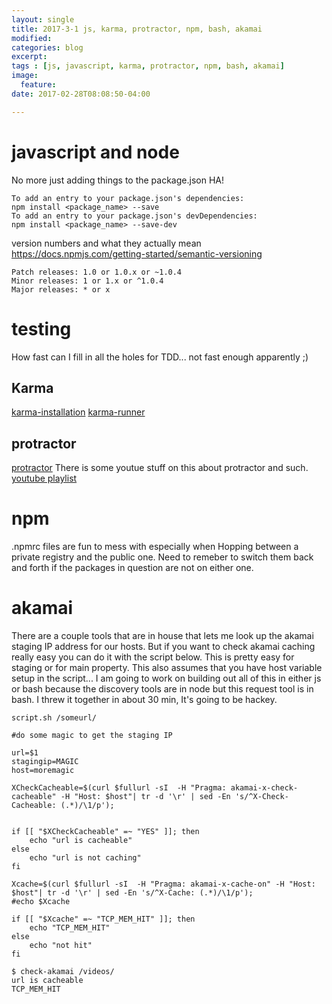 ```yaml
---
layout: single
title: 2017-3-1 js, karma, protractor, npm, bash, akamai
modified:
categories: blog
excerpt:
tags : [js, javascript, karma, protractor, npm, bash, akamai]
image:
  feature:
date: 2017-02-28T08:08:50-04:00

---
```


# javascript and node
No more just adding things to the package.json  HA!
```
To add an entry to your package.json's dependencies:
npm install <package_name> --save
To add an entry to your package.json's devDependencies:
npm install <package_name> --save-dev
```

version numbers and what they actually mean
https://docs.npmjs.com/getting-started/semantic-versioning
```
Patch releases: 1.0 or 1.0.x or ~1.0.4
Minor releases: 1 or 1.x or ^1.0.4
Major releases: * or x
```

# testing
How fast can I fill in all the holes for TDD... not fast enough apparently ;)


## Karma 
[karma-installation](http://karma-runner.github.io/0.12/intro/installation.html "karma-installation")
[karma-runner](http://karma-runner.github.io/1.0/index.html "karma-runner")



## protractor 
[protractor](https://github.com/angular/protractor "protractor")
There is some youtue stuff on this about protractor and such. [youtube playlist](https://www.youtube.com/playlist?list=PL_noPv5wmuO-mnEq8Sf0h43QRk-Gk2Cvb "youtube playlist")

# npm
.npmrc files are fun to mess with especially when Hopping between a private registry and the public one. Need to remeber to switch them back and forth if the packages in question are not on either one. 

# akamai
There are a couple tools that are in house that lets me look up the akamai staging IP address for our hosts. But if you want to check akamai caching really easy you can do it with the script below.  This is pretty easy for staging or for main property. This also assumes that you have host variable setup in the script... I am going to work on building out all of this in either js or bash because the discovery tools are in node but this request tool is in bash.  I threw it together in about 30 min, It's going to be hackey. 


`script.sh /someurl/ `  

```
#do some magic to get the staging IP 

url=$1
stagingip=MAGIC
host=moremagic

XCheckCacheable=$(curl $fullurl -sI  -H "Pragma: akamai-x-check-cacheable" -H "Host: $host"| tr -d '\r' | sed -En 's/^X-Check-Cacheable: (.*)/\1/p');


if [[ "$XCheckCacheable" =~ "YES" ]]; then
	echo "url is cacheable"
else 
	echo "url is not caching"
fi

Xcache=$(curl $fullurl -sI  -H "Pragma: akamai-x-cache-on" -H "Host: $host"| tr -d '\r' | sed -En 's/^X-Cache: (.*)/\1/p');
#echo $Xcache

if [[ "$Xcache" =~ "TCP_MEM_HIT" ]]; then
	echo "TCP_MEM_HIT"
else 
	echo "not hit"
fi

```

```
$ check-akamai /videos/
url is cacheable
TCP_MEM_HIT
```
